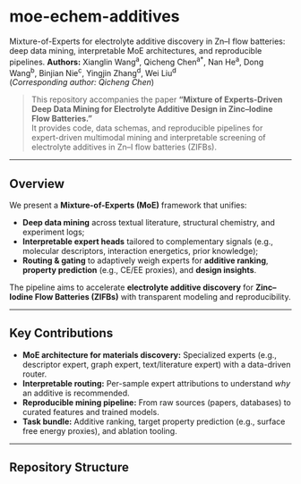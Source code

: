 # moe-echem-additives
Mixture-of-Experts for electrolyte additive discovery in Zn–I flow batteries: deep data mining, interpretable MoE architectures, and reproducible pipelines.
**Authors:** Xianglin Wang<sup>a</sup>, Qicheng Chen<sup>a*</sup>, Nan He<sup>a</sup>, Dong Wang<sup>b</sup>, Binjian Nie<sup>c</sup>, Yingjin Zhang<sup>d</sup>, Wei Liu<sup>d</sup>  
(*Corresponding author: Qicheng Chen*)

> This repository accompanies the paper **“Mixture of Experts-Driven Deep Data Mining for Electrolyte Additive Design in Zinc–Iodine Flow Batteries.”**  
> It provides code, data schemas, and reproducible pipelines for expert-driven multimodal mining and interpretable screening of electrolyte additives in Zn–I flow batteries (ZIFBs).

---

## Overview

We present a **Mixture-of-Experts (MoE)** framework that unifies:
- **Deep data mining** across textual literature, structural chemistry, and experiment logs;
- **Interpretable expert heads** tailored to complementary signals (e.g., molecular descriptors, interaction energetics, prior knowledge);
- **Routing & gating** to adaptively weigh experts for **additive ranking**, **property prediction** (e.g., CE/EE proxies), and **design insights**.

The pipeline aims to accelerate **electrolyte additive discovery** for **Zinc–Iodine Flow Batteries (ZIFBs)** with transparent modeling and reproducibility.

---

## Key Contributions

- **MoE architecture for materials discovery:** Specialized experts (e.g., descriptor expert, graph expert, text/literature expert) with a data-driven router.
- **Interpretable routing:** Per-sample expert attributions to understand *why* an additive is recommended.
- **Reproducible mining pipeline:** From raw sources (papers, databases) to curated features and trained models.
- **Task bundle:** Additive ranking, target property prediction (e.g., surface free energy proxies), and ablation tooling.

---

## Repository Structure
